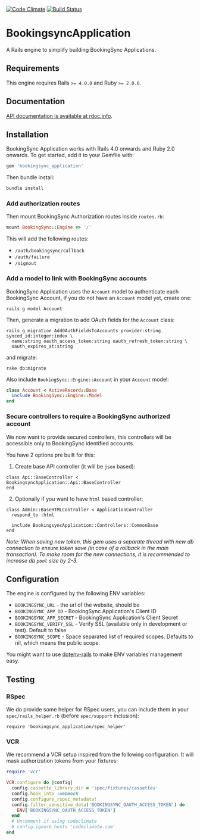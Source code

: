 [![Code Climate](https://codeclimate.com/github/BookingSync/bookingsync_application/badges/gpa.svg)](https://codeclimate.com/github/BookingSync/bookingsync_application)
[![Build Status](https://travis-ci.org/BookingSync/bookingsync_application.svg?branch=master)](https://travis-ci.org/BookingSync/bookingsync_application)

# BookingsyncApplication

A Rails engine to simplify building BookingSync Applications.

## Requirements

This engine requires Rails `>= 4.0.0` and Ruby `>= 2.0.0`.

## Documentation

[API documentation is available at rdoc.info](http://www.rubydoc.info/gems/bookingsync_application).

## Installation

BookingSync Application works with Rails 4.0 onwards and Ruby 2.0 onwards. To get started, add it to your Gemfile with:

```ruby
gem 'bookingsync_application'
```

Then bundle install:

```ruby
bundle install
```

### Add authorization routes

Then mount BookingSync Authorization routes inside `routes.rb`:
```ruby
mount BookingSync::Engine => '/'
```

This will add the following routes:

* `/auth/bookingsync/callback`
* `/auth/failure`
* `/signout`

### Add a model to link with BookingSync accounts

BookingSync Application uses the `Account` model to authenticate each BookingSync Account, if you do not have an `Account` model yet, create one:

```console
rails g model Account
```

Then, generate a migration to add OAuth fields for the `Account` class:

```console
rails g migration AddOAuthFieldsToAccounts provider:string synced_id:integer:index \
  name:string oauth_access_token:string oauth_refresh_token:string \
  oauth_expires_at:string
```

and migrate:

```console
rake db:migrate
```

Also include `BookingSync::Engine::Account` in your `Account` model:

```ruby
class Account < ActiveRecord::Base
  include BookingSync::Engine::Model
end
```

### Secure controllers to require a BookingSync authorized account

We now want to provide secured controllers, this controllers will be accessible only to BookingSync identified accounts.

You have 2 options pre built for this:

1) Create base API controller (it will be `json` based):
```
class Api::BaseController < BookingsyncApplication::Api::BaseController
end
```

2) Optionally if you want to have `html` based controller:
```
class Admin::BaseHTMLController < ApplicationController
  respond_to :html

  include BookingsyncApplication::Controllers::CommonBase
end
```


_Note: When saving new token, this gem uses a separate thread with new db connection to ensure token save (in case of a rollback in the main transaction). To make room for the new connections, it is recommended to increase db `pool` size by 2-3._

## Configuration

The engine is configured by the following ENV variables:

* `BOOKINGSYNC_URL` - the url of the website, should be
* `BOOKINGSYNC_APP_ID` - BookingSync Application's Client ID
* `BOOKINGSYNC_APP_SECRET` - BookingSync Application's Client Secret
* `BOOKINGSYNC_VERIFY_SSL` - Verify SSL (available only in development or test). Default to false
* `BOOKINGSYNC_SCOPE` - Space separated list of required scopes. Defaults to nil, which means the public scope.

You might want to use [dotenv-rails](https://github.com/bkeepers/dotenv)
to make ENV variables management easy.

## Testing

### RSpec

We do provide some helper for RSpec users, you can include them in your `spec/rails_helper.rb` (before `spec/support` inclusion):
```
require 'bookingsync_application/spec_helper'
```

### VCR

We recommend a VCR setup inspired from the following configuration. It will mask authorization tokens from your fixtures:

```ruby
require 'vcr'

VCR.configure do |config|
  config.cassette_library_dir = 'spec/fixtures/cassettes'
  config.hook_into :webmock
  config.configure_rspec_metadata!
  config.filter_sensitive_data('BOOKINGSYNC_OAUTH_ACCESS_TOKEN') do
    ENV['BOOKINGSYNC_OAUTH_ACCESS_TOKEN']
  end
  # Uncomment if using codeclimate
  # config.ignore_hosts 'codeclimate.com'
end
```
